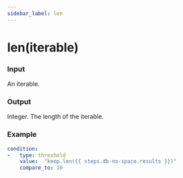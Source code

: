 ```yaml
---
sidebar_label: len
---
```


# len(iterable)

### Input
An iterable.

### Output
Integer. The length of the iterable.

### Example
```yaml
condition:
-   type: threshold
    value:  "keep.len({{ steps.db-no-space.results }})"
    compare_to: 10
```
